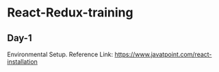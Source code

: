 # React-Redux-training

## Day-1
Environmental Setup.
Reference Link:
https://www.javatpoint.com/react-installation
